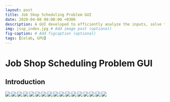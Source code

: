 ```yaml
---
layout: post
title: Job Shop Scheduling Problem GUI
date: 2020-04-08 00:00:00 +0300
description: A GUI developed to efficiently analyze the inputs, solve the problem and also provide a detailed analysis of the solution without requiring any in-depth knowledge of the solution procedure or optimization solvers.
img: jssp_index.jpg # Add image post (optional)
fig-caption: # Add figcaption (optional)
tags: [Colab, GPU]
---
```




# Job Shop Scheduling Problem GUI
## Introduction
<img align="left" src="{{site.baseurl}}/assets/img/jssp1.jpg">
<img align="left" src="{{site.baseurl}}/assets/img/jssp2.png">
<img align="left" src="{{site.baseurl}}/assets/img/jssp3.jpg">
<img align="left" src="{{site.baseurl}}/assets/img/jssp4.jpg">
<img align="left" src="{{site.baseurl}}/assets/img/jssp5.jpg">
<img align="left" src="{{site.baseurl}}/assets/img/jssp6.jpg">
<img align="left" src="{{site.baseurl}}/assets/img/jssp7.jpg">
<img align="left" src="{{site.baseurl}}/assets/img/jssp8.jpg">
<img align="left" src="{{site.baseurl}}/assets/img/jssp9.jpg">
<img align="left" src="{{site.baseurl}}/assets/img/jssp10.jpg">
<img align="left" src="{{site.baseurl}}/assets/img/jssp11.jpg">
<img align="left" src="{{site.baseurl}}/assets/img/jssp12.jpg">
<img align="left" src="{{site.baseurl}}/assets/img/jssp13.jpg">
<img align="left" src="{{site.baseurl}}/assets/img/jssp14.jpg">
<img align="left" src="{{site.baseurl}}/assets/img/jssp15.jpg">
<img align="left" src="{{site.baseurl}}/assets/img/jssp17.jpg">
<img align="left" src="{{site.baseurl}}/assets/img/jssp16.jpg">


